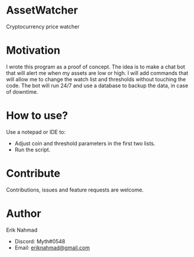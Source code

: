 # AssetWatcher
Cryptocurrency price watcher


# Motivation
I wrote this program as a proof of concept. The idea is to make a chat bot that will alert me when my assets are low or high. I will add commands that will allow me to change the watch list and thresholds without touching the code. The bot will run 24/7 and use a database to backup the data, in case of downtime.


# How to use?
Use a notepad or IDE to:
- Adjust coin and threshold parameters in the first two lists.
- Run the script.


# Contribute
Contributions, issues and feature requests are welcome.


# Author
Erik Nahmad
- Discord: Myth#0548
- Email: eriknahmad@gmail.com
